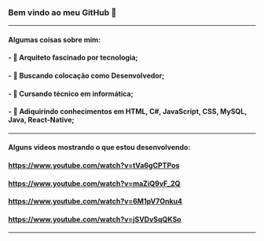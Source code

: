 ### Bem vindo ao meu GitHub 👋

______________________________

  #### Algumas coisas sobre mim:

  #### - 🔭 Arquiteto fascinado por tecnologia;
  #### - :briefcase: Buscando colocação como Desenvolvedor;
  #### - 🌱 Cursando técnico em informática;
  #### - :school_satchel: Adiquirindo conhecimentos em HTML, C#, JavaScript, CSS, MySQL, Java, React-Native;
  
______________________________

#### Alguns videos mostrando o que estou desenvolvendo:

#### https://www.youtube.com/watch?v=tVa6gCPTPos
#### https://www.youtube.com/watch?v=maZiQ9vF_2Q
#### https://www.youtube.com/watch?v=6M1pV7Onku4
#### https://www.youtube.com/watch?v=jSVDvSqQKSo

______________________________


